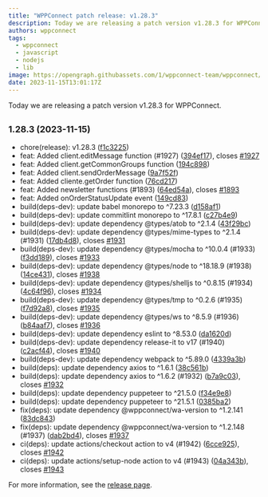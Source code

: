 ```yaml
---
title: "WPPConnect patch release: v1.28.3"
description: Today we are releasing a patch version v1.28.3 for WPPConnect.
authors: wppconnect
tags:
  - wppconnect
  - javascript
  - nodejs
  - lib
image: https://opengraph.githubassets.com/1/wppconnect-team/wppconnect/releases/tag/v1.28.3
date: 2023-11-15T13:01:17Z
---
```


Today we are releasing a patch version v1.28.3 for WPPConnect.

<!--truncate-->

## <small>1.28.3 (2023-11-15)</small>

* chore(release): v1.28.3 ([f1c3225](https://github.com/wppconnect-team/wppconnect/commit/f1c3225))
* feat: Added client.editMessage function (#1927) ([394ef17](https://github.com/wppconnect-team/wppconnect/commit/394ef17)), closes [#1927](https://github.com/wppconnect-team/wppconnect/issues/1927)
* feat: Added client.getCommonGroups function ([194c898](https://github.com/wppconnect-team/wppconnect/commit/194c898))
* feat: Added client.sendOrderMessage ([9a7f52f](https://github.com/wppconnect-team/wppconnect/commit/9a7f52f))
* feat: Added cliente.getOrder function ([76cd217](https://github.com/wppconnect-team/wppconnect/commit/76cd217))
* feat: Added newsletter functions (#1893) ([64ed54a](https://github.com/wppconnect-team/wppconnect/commit/64ed54a)), closes [#1893](https://github.com/wppconnect-team/wppconnect/issues/1893)
* feat: Added onOrderStatusUpdate event ([149cd83](https://github.com/wppconnect-team/wppconnect/commit/149cd83))
* build(deps-dev): update babel monorepo to ^7.23.3 ([d158af1](https://github.com/wppconnect-team/wppconnect/commit/d158af1))
* build(deps-dev): update commitlint monorepo to ^17.8.1 ([c27b4e9](https://github.com/wppconnect-team/wppconnect/commit/c27b4e9))
* build(deps-dev): update dependency @types/atob to ^2.1.4 ([43f29bc](https://github.com/wppconnect-team/wppconnect/commit/43f29bc))
* build(deps-dev): update dependency @types/mime-types to ^2.1.4 (#1931) ([17db4d8](https://github.com/wppconnect-team/wppconnect/commit/17db4d8)), closes [#1931](https://github.com/wppconnect-team/wppconnect/issues/1931)
* build(deps-dev): update dependency @types/mocha to ^10.0.4 (#1933) ([f3dd189](https://github.com/wppconnect-team/wppconnect/commit/f3dd189)), closes [#1933](https://github.com/wppconnect-team/wppconnect/issues/1933)
* build(deps-dev): update dependency @types/node to ^18.18.9 (#1938) ([14ce431](https://github.com/wppconnect-team/wppconnect/commit/14ce431)), closes [#1938](https://github.com/wppconnect-team/wppconnect/issues/1938)
* build(deps-dev): update dependency @types/shelljs to ^0.8.15 (#1934) ([4c64f96](https://github.com/wppconnect-team/wppconnect/commit/4c64f96)), closes [#1934](https://github.com/wppconnect-team/wppconnect/issues/1934)
* build(deps-dev): update dependency @types/tmp to ^0.2.6 (#1935) ([f7d92a8](https://github.com/wppconnect-team/wppconnect/commit/f7d92a8)), closes [#1935](https://github.com/wppconnect-team/wppconnect/issues/1935)
* build(deps-dev): update dependency @types/ws to ^8.5.9 (#1936) ([b84aaf7](https://github.com/wppconnect-team/wppconnect/commit/b84aaf7)), closes [#1936](https://github.com/wppconnect-team/wppconnect/issues/1936)
* build(deps-dev): update dependency eslint to ^8.53.0 ([da1620d](https://github.com/wppconnect-team/wppconnect/commit/da1620d))
* build(deps-dev): update dependency release-it to v17 (#1940) ([c2acf44](https://github.com/wppconnect-team/wppconnect/commit/c2acf44)), closes [#1940](https://github.com/wppconnect-team/wppconnect/issues/1940)
* build(deps-dev): update dependency webpack to ^5.89.0 ([4339a3b](https://github.com/wppconnect-team/wppconnect/commit/4339a3b))
* build(deps): update dependency axios to ^1.6.1 ([38c561b](https://github.com/wppconnect-team/wppconnect/commit/38c561b))
* build(deps): update dependency axios to ^1.6.2 (#1932) ([b7a9c03](https://github.com/wppconnect-team/wppconnect/commit/b7a9c03)), closes [#1932](https://github.com/wppconnect-team/wppconnect/issues/1932)
* build(deps): update dependency puppeteer to ^21.5.0 ([f34e9e8](https://github.com/wppconnect-team/wppconnect/commit/f34e9e8))
* build(deps): update dependency puppeteer to ^21.5.1 ([0385ba2](https://github.com/wppconnect-team/wppconnect/commit/0385ba2))
* fix(deps): update dependency @wppconnect/wa-version to ^1.2.141 ([83dc843](https://github.com/wppconnect-team/wppconnect/commit/83dc843))
* fix(deps): update dependency @wppconnect/wa-version to ^1.2.148 (#1937) ([dab2bd4](https://github.com/wppconnect-team/wppconnect/commit/dab2bd4)), closes [#1937](https://github.com/wppconnect-team/wppconnect/issues/1937)
* ci(deps): update actions/checkout action to v4 (#1942) ([6cce925](https://github.com/wppconnect-team/wppconnect/commit/6cce925)), closes [#1942](https://github.com/wppconnect-team/wppconnect/issues/1942)
* ci(deps): update actions/setup-node action to v4 (#1943) ([04a343b](https://github.com/wppconnect-team/wppconnect/commit/04a343b)), closes [#1943](https://github.com/wppconnect-team/wppconnect/issues/1943)

For more information, see the [release page](https://github.com/wppconnect-team/wppconnect/releases/tag/v1.28.3).